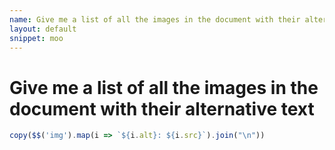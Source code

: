 ```yaml
---
name: Give me a list of all the images in the document with their alternative text
layout: default
snippet: moo
---
```


# Give me a list of all the images in the document with their alternative text

```javascript
copy($$('img').map(i => `${i.alt}: ${i.src}`).join("\n"))
```
